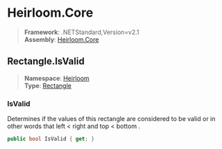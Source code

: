 # Heirloom.Core

> **Framework**: .NETStandard,Version=v2.1  
> **Assembly**: [Heirloom.Core][0]  

## Rectangle.IsValid

> **Namespace**: [Heirloom][0]  
> **Type**: [Rectangle][1]  

### IsValid

Determines if the values of this rectangle are considered to be valid or in other words that <c>left &lt; right</c> and <c>top &lt; bottom</c> .

```cs
public bool IsValid { get; }
```

[0]: ../../../Heirloom.Core.md
[1]: ../Rectangle.md
